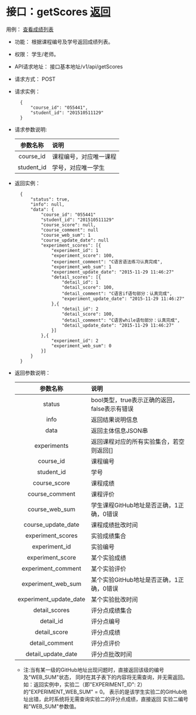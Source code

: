 # 接口：getScores  [返回](../../README.md)
用例： [查看成绩列表](../用例/查看成绩列表.md)

- 功能：
   根据课程编号及学号返回成绩列表。
    
- 权限：
    学生/老师。    
    
- API请求地址： 
    接口基本地址/v1/api/getScores

- 请求方式：
    POST

- 请求实例：

        {
            "course_id": "055441",
            "student_id": "201510511129"
        }
        
- 请求参数说明:        

  |参数名称|说明|
  |:---------:|:--------------------------------------------------------|      
  |course_id|课程编号，对应唯一课程|
  |student_id|学号，对应唯一学生|
  
  
- 返回实例：

        { 
            "status": true,
            "info": null,
            "data": {
                "course_id": "055441"
                "student_id": "201510511129"
                "course_score": null,
                "course_comment": null
                "course_web_sum": 1
                "course_update_date": null
                "experiment_scores": [{
                    "experiment_id": 1
                    "experiment_score": 100,
                    "experiment_comment": "C语言语法练习认真完成",
                    "experiment_web_sum": 1
                    "experiment_update_date": "2015-11-29 11:46:27"
                    "detail_scores": [{
                        "detail_id": 1
                        "detail_score": 100,
                        "detail_comment": "C语言if语句部分：认真完成",
                        "experiment_update_date": "2015-11-29 11:46:27"
                    },{
                        "detail_id": 2
                        "detail_score": 100,
                        "detail_comment": "C语言while语句部分：认真完成",
                        "detail_update_date": "2015-11-29 11:46:27"
                    }]
                },{
                    "experiment_id": 2
                    "experiment_web_sum": 0
                }]
            }    
        }

- 返回参数说明：    
 
  |参数名称|说明|
  |:---------:|:--------------------------------------------------------|      
  |status|bool类型，true表示正确的返回，false表示有错误|
  |info|返回结果说明信息|
  |data|返回主体信息JSON串|
  |experiments|返回课程对应的所有实验集合，若空则返回[]|
  |course_id|课程编号|
  |student_id|学号|
  |course_score|课程成绩|
  |course_comment|课程评价|
  |course_web_sum|学生课程GitHub地址是否正确，1正确，0错误|
  |course_update_date|课程成绩批改时间|
  |experiment_scores|实验成绩集合|
  |experiment_id|实验编号|
  |experiment_score|某个实验成绩|
  |experiment_comment|某个实验评价|
  |experiment_web_sum|某个实验GitHub地址是否正确，1正确，0错误|
  |experiment_update_date|某个实验批改时间|
  |detail_scores|评分点成绩集合|
  |detail_id|评分点编号|
  |detail_score|评分点成绩|
  |detail_comment|评分点评价|  
  |detail_update_date|评分点批改时间|
  * 注:当有某一级的GitHub地址出现问题时，直接返回该级的编号及"WEB_SUM"状态，
  同时在其子表下的内容将无需查询，并无需返回。<br>
  如：返回实例中，实验二（即"EXPERIMENT_ID": 2）的"EXPERIMENT_WEB_SUM" = 0。
  表示的是该学生实验二的GitHub地址出错，此时系统将无需查询实验二的评分点成绩，直接返回
  实验二编号和"WEB_SUM"参数值。

